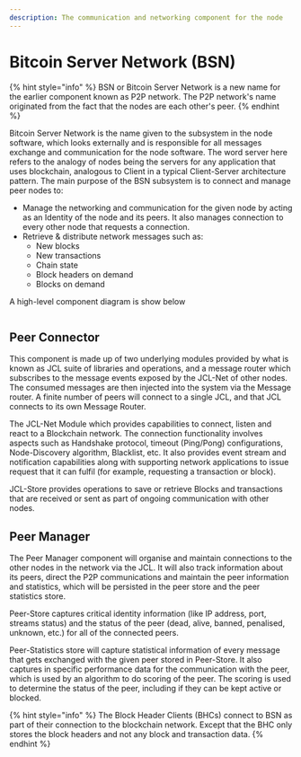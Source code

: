 ```yaml
---
description: The communication and networking component for the node
---
```


# Bitcoin Server Network (BSN)

{% hint style="info" %}
BSN or Bitcoin Server Network is a new name for the earlier component known as P2P network. The P2P network's name originated from the fact that the nodes are each other's peer.&#x20;
{% endhint %}

Bitcoin Server Network is the name given to the subsystem in the node software, which looks externally and is responsible for all messages exchange and communication for the node software. The word server here refers to the analogy of nodes being the servers for any application that uses blockchain, analogous to Client in a typical Client-Server architecture pattern. The main purpose of the BSN subsystem is to connect and manage peer nodes to:

* Manage the networking and communication for the given node by acting as an Identity of the node and its peers. It also manages connection to every other node that requests a connection.
* Retrieve & distribute network messages such as:
  * New blocks
  * New transactions
  * Chain state
  * Block headers on demand
  * Blocks on demand

A high-level component diagram is show below

<figure><img src="../.gitbook/assets/NodeAndItsOperations_Slide05.png" alt=""><figcaption></figcaption></figure>

## **Peer Connector**

This component is made up of two underlying modules provided by what is known as JCL suite of libraries and operations, and a message router which subscribes to the message events exposed by the JCL-Net of other nodes. The consumed messages are then injected into the system via the Message router. A finite number of peers will connect to a single JCL, and that JCL connects to its own Message Router.

The JCL-Net Module which provides capabilities to connect, listen and react to a Blockchain network. The connection functionality involves aspects such as Handshake protocol, timeout (Ping/Pong) configurations, Node-Discovery algorithm, Blacklist, etc.  It also provides event stream and notification capabilities along with supporting network applications to issue request that it can fulfil (for example, requesting a transaction or block).

JCL-Store provides operations to save or retrieve Blocks and transactions that are received or sent as part of ongoing communication with other nodes.

## **Peer Manager**

The Peer Manager component will organise and maintain connections to the other nodes in the network via the JCL. It will also track information about its peers, direct the P2P communications and maintain the peer information and statistics, which will be persisted in the peer store and the peer statistics store.

Peer-Store captures critical identity information (like IP address, port, streams status) and the status of the peer (dead, alive, banned, penalised, unknown, etc.) for all of the connected peers.

Peer-Statistics store will capture statistical information of every message that gets exchanged with the given peer stored in Peer-Store. It also captures in specific performance data for the communication with the peer, which is used by an algorithm to do scoring of the peer. The scoring is used to determine the status of the peer, including if they can be kept active or blocked.

{% hint style="info" %}
The Block Header Clients (BHCs) connect to BSN as part of their connection to the blockchain network. Except that the BHC only stores the block headers and not any block and transaction data.&#x20;
{% endhint %}
